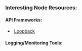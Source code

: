 ### Interesting Node Resources:



#### API Frameworks:

- ​	[Loopback](http://loopback.io/getting-started/)

#### Logging/Monitoring Tools:

